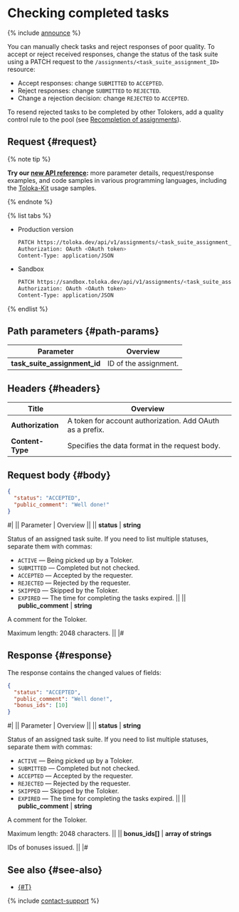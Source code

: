# Checking completed tasks

{% include [announce](../_includes/announce.md) %}

You can manually check tasks and reject responses of poor quality. To accept or reject received responses, change the status of the task suite using a PATCH request to the `/assignments/<task_suite_assignment_ID>` resource:

- Accept responses: change `SUBMITTED` to `ACCEPTED`.
- Reject responses: change `SUBMITTED` to `REJECTED`.
- Change a rejection decision: change `REJECTED` to `ACCEPTED`.

To resend rejected tasks to be completed by other Tolokers, add a quality control rule to the pool (see [Recompletion of assignments](restore-task-overlap.md)).

## Request {#request}

{% note tip %}

**Try our [new API reference](https://toloka.ai/docs/api/api-reference/#get-/assignments/-id-):** more parameter details, request/response examples, and code samples in various programming languages, including the [Toloka-Kit](../../toloka-kit/index.md) usage samples.

{% endnote %}

{% list tabs %}

- Production version

    ```bash
    PATCH https://toloka.dev/api/v1/assignments/<task_suite_assignment_id>
    Authorization: OAuth <OAuth token>
    Content-Type: application/JSON
    ```

- Sandbox

    ```bash
    PATCH https://sandbox.toloka.dev/api/v1/assignments/<task_suite_assignment_id>
    Authorization: OAuth <OAuth token>
    Content-Type: application/JSON
    ```

{% endlist %}

## Path parameters {#path-params}

Parameter | Overview
----- | -----
**task_suite_assignment_id** | ID of the assignment.

## Headers {#headers}

Title | Overview
----- | -----
**Authorization** | A token for account authorization. Add OAuth as a prefix.
**Content-Type** | Specifies the data format in the request body.

## Request body {#body}

```json
{
  "status": "ACCEPTED",
  "public_comment": "Well done!"
}
```

#|
|| Parameter | Overview ||
|| **status** | **string**

Status of an assigned task suite. If you need to list multiple statuses, separate them with commas:

- `ACTIVE` — Being picked up by a Toloker.
- `SUBMITTED` — Completed but not checked.
- `ACCEPTED` — Accepted by the requester.
- `REJECTED` — Rejected by the requester.
- `SKIPPED` — Skipped by the Toloker.
- `EXPIRED` — The time for completing the tasks expired.
||
|| **public_comment** | **string**

A comment for the Toloker.

Maximum length: 2048 characters. ||
|#

## Response {#response}

The response contains the changed values of fields:

```json
{
  "status": "ACCEPTED",
  "public_comment": "Well done!",
  "bonus_ids": [10]
}
```

#|
|| Parameter | Overview ||
|| **status** | **string**

Status of an assigned task suite. If you need to list multiple statuses, separate them with commas:

- `ACTIVE` — Being picked up by a Toloker.
- `SUBMITTED` — Completed but not checked.
- `ACCEPTED` — Accepted by the requester.
- `REJECTED` — Rejected by the requester.
- `SKIPPED` — Skipped by the Toloker.
- `EXPIRED` — The time for completing the tasks expired.
||
|| **public_comment** | **string**

A comment for the Toloker.

Maximum length: 2048 characters. ||
|| **bonus_ids[]** | **array of strings**

IDs of bonuses issued. ||
|#

## See also {#see-also}

- [{#T}](../../guide/concepts/accept.md)

{% include [contact-support](../../guide/_includes/contact-support.md) %}